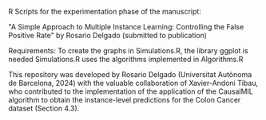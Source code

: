R Scripts for the experimentation phase of the manuscript: 

"A Simple Approach to Multiple Instance Learning:
Controlling the False Positive Rate"
by Rosario Delgado (submitted to publication)

Requirements: To create the graphs in Simulations.R, the library ggplot is needed
Simulations.R uses the algorithms implemented in Algorithms.R

This repository was developed by Rosario Delgado (Universitat Autònoma de Barcelona, 2024) with the valuable collaboration of Xavier-Andoni Tibau, who contributed to the implementation of the application of the CausalMIL algorithm to obtain the instance-level predictions for the Colon Cancer dataset (Section 4.3).

